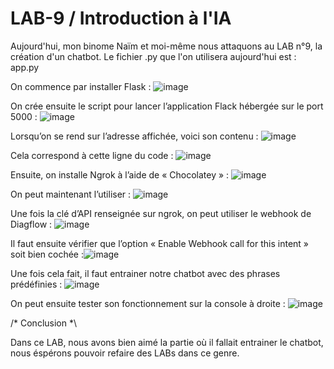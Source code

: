# LAB-9 / Introduction à l'IA

Aujourd'hui, mon binome Naïm et moi-même nous attaquons au LAB n°9, la création d'un chatbot. Le fichier .py que l'on utilisera aujourd'hui est : app.py

On commence par installer Flask : ![image](https://github.com/user-attachments/assets/e55d21a4-37f7-4b70-81ea-868ce4109e8b)

On crée ensuite le script pour lancer l’application Flack hébergée sur le port 5000 : ![image](https://github.com/user-attachments/assets/ab880210-3260-4f03-bbd0-4a18bc1fbacf)

Lorsqu’on se rend sur l’adresse affichée, voici son contenu : ![image](https://github.com/user-attachments/assets/fff6c8e8-4692-4563-b4b8-2c071cb61de6)

Cela correspond à cette ligne du code : ![image](https://github.com/user-attachments/assets/58bb1e87-7504-48db-9177-3607271d629a)

Ensuite, on installe Ngrok à l’aide de « Chocolatey » : ![image](https://github.com/user-attachments/assets/a448d71c-6e0a-428b-87e9-7d6486620978)

On peut maintenant l’utiliser : ![image](https://github.com/user-attachments/assets/e8f30077-1cdb-490d-a08d-48be3267aee3)

Une fois la clé d’API renseignée sur ngrok, on peut utiliser le webhook de Diagflow : ![image](https://github.com/user-attachments/assets/809bafe8-f652-4e37-b035-dde14a41ee39)

Il faut ensuite vérifier que l’option « Enable Webhook call for this intent » soit bien cochée :![image](https://github.com/user-attachments/assets/d4b0d7f4-5f85-4583-926d-c699b9a8841a)

Une fois cela fait, il faut entrainer notre chatbot avec des phrases prédéfinies : ![image](https://github.com/user-attachments/assets/60816a94-b383-4e62-8d2a-058152b06e97)

On peut ensuite tester son fonctionnement sur la console à droite : ![image](https://github.com/user-attachments/assets/434b502f-f2e4-470d-bf98-cd0569138d6f)

/* Conclusion *\

Dans ce LAB, nous avons bien aimé la partie où il fallait entrainer le chatbot, nous éspérons pouvoir refaire des LABs dans ce genre.


